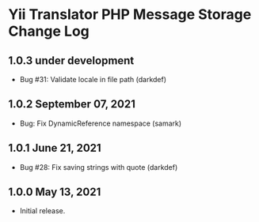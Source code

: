 # Yii Translator PHP Message Storage Change Log


## 1.0.3 under development

- Bug #31: Validate locale in file path (darkdef) 

## 1.0.2 September 07, 2021

- Bug: Fix DynamicReference namespace (samark)

## 1.0.1 June 21, 2021

- Bug #28: Fix saving strings with quote (darkdef)

## 1.0.0 May 13, 2021

- Initial release.
